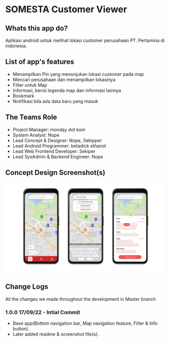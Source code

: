 # SOMESTA Customer Viewer

## Whats this app do?
Aplikasi android untuk melihat lokasi customer perusahaan PT. Pertamina di indonesia.

## List of app's features
- Menampilkan Pin yang menunjukan lokasi customer pada map
- Mencari perusahaan dan menampilkan lokasinya
- Filter untuk Map
- Informasi, berisi legenda map dan informasi lainnya
- Bookmark
- Notifikasi bila ada data baru yang masuk 


## The Teams Role
- Project Manager: monday dot kom
- System Analyst: Nope
- Lead Concept & Designer: Nope, Sekipper
- Lead Android Programmer: betadick ethanol
- Lead Web Frontend Developer: Sekiper
- Lead SysAdmin & Backend Engineer: Nope

## Concept Design Screenshot(s)
![Img 1](screenshots/img1.png)

## Change Logs
All the changes we made throughout the development in Master branch

### 1.0.0 17/09/22 - Intial Commit
- Base app(Bottom navigation bar, Map navigation feature, Filter & Info button).
- Later added readme & screenshot file(s).